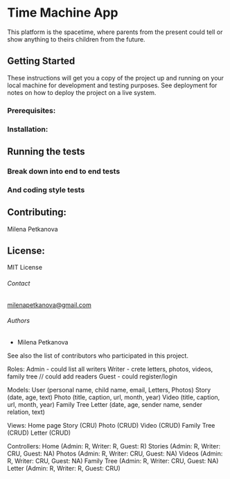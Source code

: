 # Time Machine App

This platform is the spacetime, where parents from the present could tell or show anything to theirs children from the future.

## Getting Started
These instructions will get you a copy of the project up and running on your local machine for development and testing purposes. See deployment for notes on how to deploy the project on a live system.

### Prerequisites:


### Installation:



## Running the tests

### Break down into end to end tests

### And coding style tests

## Contributing:
Milena Petkanova

## License:
MIT License

###### Contact
milenapetkanova@gmail.com

###### Authors
- Milena Petkanova

See also the list of contributors who participated in this project.



Roles:
Admin - could list all writers
Writer - crete letters, photos, videos, family tree // could add readers
Guest - could register/login

Models:
User (personal name, child name, email, Letters, Photos) 
Story (date, age, text)
Photo (title, caption, url, month, year)
Video (title, caption, url, month, year)
Family Tree 
Letter (date, age, sender name, sender relation, text)

Views:
Home page 
Story (CRU)
Photo (CRUD)
Video (CRUD)
Family Tree (CRUD)
Letter (CRUD)

Controllers:
Home (Admin: R, Writer: R, Guest: R)
Stories (Admin: R, Writer: CRU, Guest: NA)
Photos (Admin: R, Writer: CRU, Guest: NA)
Videos (Admin: R, Writer: CRU, Guest: NA)
Family Tree (Admin: R, Writer: CRU, Guest: NA)
Letter (Admin: R, Writer: R, Guest: CRU)




